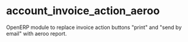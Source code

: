 account_invoice_action_aeroo
============================

OpenERP module to replace invoice action buttons "print" and "send by email" with aeroo report.
